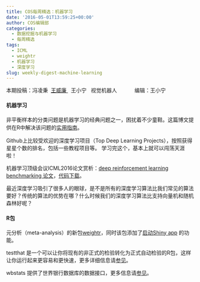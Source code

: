```yaml
---
title: COS每周精选：机器学习
date: '2016-05-01T13:59:25+00:00'
author: COS编辑部
categories:
  - 数据挖掘与机器学习
  - 每周精选
tags:
  - ICML
  - weightr
  - 机器学习
  - 深度学习
slug: weekly-digest-machine-learning
---
```


本期投稿：冯凌秉  [王威廉 ](http://weibo.com/u/1657470871?from=feed&loc=avatar)  王小宁   视觉机器人            编辑：王小宁

#### <span style="line-height: 1.5;">机器学习</span>

<span style="line-height: 1.5;">非平衡样本的分类问题是机器学习的经典问题之一，困扰着不少童鞋。这篇博文提供在R中解决该问题的[实用指南](http://www.analyticsvidhya.com/blog/2016/03/practical-guide-deal-imbalanced-classification-problems/)。</span>

Github上比较受欢迎的深度学习项目（Top Deep Learning Projects），按照获得星星个数的排名，包括一些教程项目等。 学习完这个，基本上就可以闯荡天涯啦！

机器学习顶级会议ICML2016论文赏析：[deep reinforcement learning benchmarking 论文](http://arxiv.org/abs/1604.06778)，[代码下载](https://github.com/rllab/rllab)。

<!--more-->最近深度学习吸引了很多人的眼球，是不是所有的深度学习算法比我们常见的算法要好？传统的算法的优势在哪？什么时候我们的深度学习算法比支持向量机和随机森林好呢？

#### R包

元分析（meta-analysis）的新包[weightr](https://cran.r-project.org/web/packages/weightr/)，同时该包添加了[启动Shiny app](https://vevealab.shinyapps.io/WeightFunctionModel/) 的功能。

testthat 是一个可以让你将现有的非正式的检验转化为正式自动检验的R包，这样让你运行起来更容易和更快速，更多详细信息请[参见](http://r-pkgs.had.co.nz/tests.html.)。

wbstats 提供了世界银行数据库的数据接口，更多信息请[参见](http://www.r-bloggers.com/new-r-package-to-access-world-bank-data/?utm_source=feedburner&utm_medium=email&utm_campaign=Feed%3A+RBloggers+%28R+bloggers%29)。
